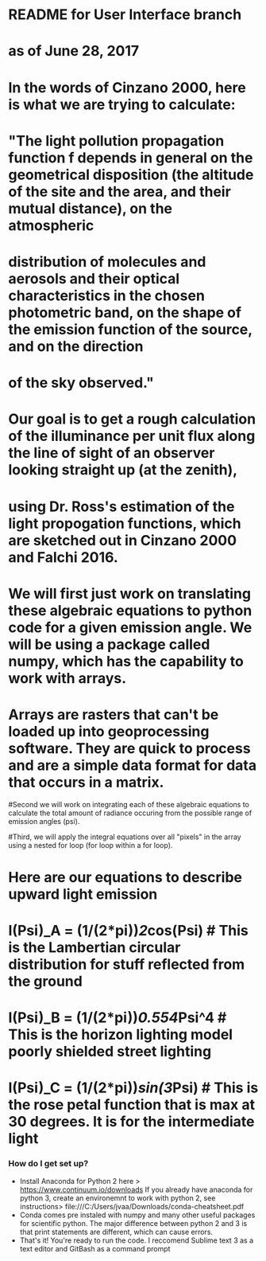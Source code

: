 # README for User Interface branch
# as of June 28, 2017
# In the words of Cinzano 2000, here is what we are trying to calculate: 
# "The light pollution propagation function f depends in general on the geometrical disposition (the altitude of the site and the area, and their mutual distance), on the atmospheric
# distribution of molecules and aerosols and their optical characteristics in the chosen photometric band, on the shape of the emission function of the source, and on the direction 
# of the sky observed." 

# Our goal is to get a rough calculation of the illuminance per unit flux along the line of sight of an observer looking straight up (at the zenith), 
# using Dr. Ross's estimation of the light propogation functions, which are sketched out in Cinzano 2000 and Falchi 2016.

# We will first just work on translating these algebraic equations to python code for a given emission angle. We will be using a package called numpy, which has the capability to work with arrays. 
# Arrays are rasters that can't be loaded up into geoprocessing software. They are quick to process and are a simple data format for data that occurs in a matrix.

#Second we will work on integrating each of these algebraic equations to calculate the total amount of radiance occuring from the possible range of emission angles (psi).

#Third, we will apply the integral equations over all "pixels" in the array using a nested for loop (for loop within a for loop).

# Here are our equations to describe upward light emission

# I(Psi)_A = (1/(2*pi))*2*cos(Psi)   # This is the Lambertian circular distribution for stuff reflected from the ground
# I(Psi)_B = (1/(2*pi))*0.554*Psi^4  # This is the horizon lighting model poorly shielded street lighting
# I(Psi)_C = (1/(2*pi))*sin(3*Psi)   # This is the rose petal function that is max at 30 degrees. It is for the intermediate light


### How do I get set up? ###

* Install Anaconda for Python 2 here > https://www.continuum.io/downloads If you already have anaconda for python 3, create an environemnt to work with python 2, see instructions> file:///C:/Users/jvaa/Downloads/conda-cheatsheet.pdf
* Conda comes pre instaled with numpy and many other useful packages for scientific python. The major difference between python 2 and 3 is that print statements are different, which can cause errors.
* That's it! You're ready to run the code. I reccomend Sublime text 3 as a text editor and GitBash as a command prompt
